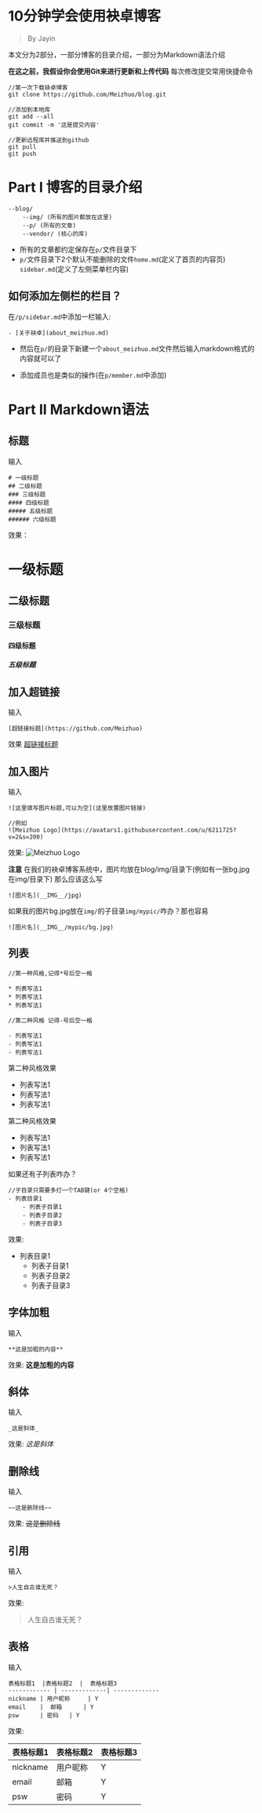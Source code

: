 10分钟学会使用袂卓博客
===
>By Jayin

本文分为2部分，一部分博客的目录介绍，一部分为Markdown语法介绍

**在这之前，我假设你会使用Git来进行更新和上传代码**
每次修改提交常用快捷命令
```shell
//第一次下载袂卓博客
git clone https://github.com/Meizhuo/blog.git

//添加到本地库
git add --all
git commit -m '这是提交内容'

//更新远程库并推送到github
git pull
git push
```

Part I 博客的目录介绍
===
```
--blog/
    --img/ (所有的图片都放在这里)
    --p/ (所有的文章)
    --vendor/ (核心的库)
```

* 所有的文章都约定保存在`p/`文件目录下
* `p/`文件目录下2个默认不能删除的文件`home.md`(定义了首页的内容页) `sidebar.md`(定义了左侧菜单栏内容)

## 如何添加左侧栏的栏目？
在`/p/sidebar.md`中添加一栏输入:
```
- [关于袂卓](about_meizhuo.md)
```
* 然后在`p/`的目录下新建一个`about_meizhuo.md`文件然后输入markdown格式的内容就可以了

* 添加成员也是类似的操作(在`p/member.md`中添加)


Part II Markdown语法
===

## 标题
输入
```
# 一级标题
## 二级标题
### 三级标题
#### 四级标题
##### 五级标题
###### 六级标题
```

效果：

# 一级标题
## 二级标题
### 三级标题
#### 四级标题
##### 五级标题

## 加入超链接
输入
```
[超链接标题](https://github.com/Meizhuo)
```
效果
[超链接标题](https://github.com/Meizhuo)


## 加入图片
输入
```
![这里填写图片标题,可以为空](这里放置图片链接)

//例如
![Meizhuo Logo](https://avatars1.githubusercontent.com/u/6211725?v=2&s=200)
```
效果:
![Meizhuo Logo](https://avatars1.githubusercontent.com/u/6211725?v=2&s=200)

**注意**
在我们的袂卓博客系统中，图片均放在blog/img/目录下(例如有一张bg.jpg在img/目录下)
那么应该这么写
```
![图片名](__IMG__/jpg)
```

如果我的图片bg.jpg放在`img/`的子目录`img/mypic/`咋办？那也容易
```
![图片名](__IMG__/mypic/bg.jpg)
```


## 列表
```
//第一种风格,记得*号后空一格

* 列表写法1
* 列表写法1
* 列表写法1

//第二种风格 记得-号后空一格

- 列表写法1
- 列表写法1
- 列表写法1
```

第二种风格效果

* 列表写法1
* 列表写法1
* 列表写法1

第二种风格效果

- 列表写法1
- 列表写法1
- 列表写法1

如果还有子列表咋办？
```
//子目录只需要多打一个TAB键(or 4个空格)
- 列表目录1
    - 列表子目录1
    - 列表子目录2
    - 列表子目录3
```
效果:

- 列表目录1
    - 列表子目录1
    - 列表子目录2
    - 列表子目录3



## 字体加粗
输入
```
**这是加粗的内容**
```
效果:
**这是加粗的内容**



## 斜体
输入
```
_这是斜体_
```
效果:
_这是斜体_


## 删除线
输入
```
~~这是删除线~~
```
效果:
~~这是删除线~~



## 引用
输入
```
>人生自古谁无死？
```
效果:
>人生自古谁无死？



## 表格
输入
```
表格标题1  |表格标题2  |  表格标题3
------------ | -------------| -------------
nickname | 用户昵称     | Y
email    |  邮箱      | Y
psw      | 密码   | Y
```
效果:

表格标题1  |表格标题2  |  表格标题3
------------ | -------------| -------------
nickname | 用户昵称     | Y
email    |  邮箱      | Y
psw      | 密码    | Y

